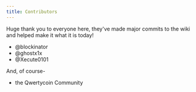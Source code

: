 ```yaml
---
title: Contributors
---
```


Huge thank you to everyone here, they've made major commits to the wiki and helped make it what it is today!

* @blockinator
* @ghostx1x
* @Xecute0101

And, of course-

* the Qwertycoin Community

